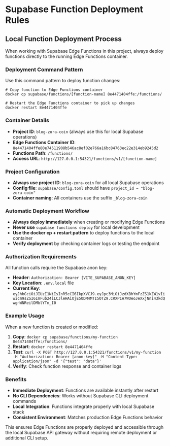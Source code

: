 # Supabase Function Deployment Rules

## Local Function Deployment Process

When working with Supabase Edge Functions in this project, always deploy functions directly to the running Edge Functions container.

### Deployment Command Pattern

Use this command pattern to deploy function changes:

```fish
# Copy function to Edge Functions container
docker cp supabase/functions/[function-name] 8e4471404ffe:/functions/

# Restart the Edge Functions container to pick up changes
docker restart 8e4471404ffe
```

### Container Details

- **Project ID**: `blog-zora-coin` (always use this for local Supabase operations)
- **Edge Functions Container ID**: `8e4471404ffe80e74511908b546ac8ef02e766a16bc84763ec22e314eb9245d2`
- **Functions Path**: `/functions/`
- **Access URL**: `http://127.0.0.1:54321/functions/v1/[function-name]`

### Project Configuration

- **Always use project ID**: `blog-zora-coin` for all local Supabase operations
- **Config file**: `supabase/config.toml` should have `project_id = "blog-zora-coin"`
- **Container naming**: All containers use the suffix `_blog-zora-coin`

### Automatic Deployment Workflow

- **Always deploy immediately** when creating or modifying Edge Functions
- **Never use** `supabase functions deploy` for local development
- **Use the docker cp + restart pattern** to deploy functions to the local container
- **Verify deployment** by checking container logs or testing the endpoint

### Authorization Requirements

All function calls require the Supabase anon key:
- **Header**: `Authorization: Bearer [VITE_SUPABASE_ANON_KEY]`
- **Key Location**: `.env.local` file
- **Current Key**: `eyJhbGciOiJIUzI1NiIsInR5cCI6IkpXVCJ9.eyJpc3MiOiJzdXBhYmFzZS1kZW1vIiwicm9sZSI6ImFub24iLCJleHAiOjE5ODM4MTI5OTZ9.CRXP1A7WOeoJeXxjNni43kdQwgnWNReilDMblYTn_I0`

### Example Usage

When a new function is created or modified:
1. **Copy**: `docker cp supabase/functions/my-function 8e4471404ffe:/functions/`
2. **Restart**: `docker restart 8e4471404ffe`
3. **Test**: `curl -X POST http://127.0.0.1:54321/functions/v1/my-function -H "Authorization: Bearer [anon-key]" -H "Content-Type: application/json" -d '{"test": "data"}'`
4. **Verify**: Check function response and container logs

### Benefits

- **Immediate Deployment**: Functions are available instantly after restart
- **No CLI Dependencies**: Works without Supabase CLI deployment commands
- **Local Integration**: Functions integrate properly with local Supabase stack
- **Consistent Environment**: Matches production Edge Functions behavior

This ensures Edge Functions are properly deployed and accessible through the local Supabase API gateway without requiring remote deployment or additional CLI setup.